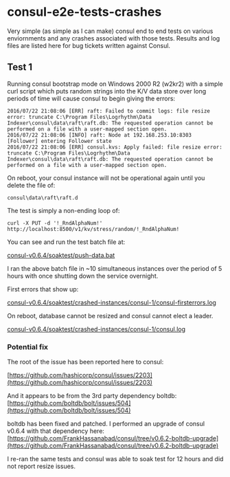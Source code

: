 # consul-e2e-tests-crashes

Very simple (as simple as I can make) consul end to end tests on various enviornments and any crashes associated with those tests.
Results and log files are listed here for bug tickets written against Consul.


## Test 1

Running consul bootstrap mode on Windows 2000 R2 (w2kr2) with a simple curl script which puts random strings into the K/V data store over
long periods of time will cause consul to begin giving the errors:

```
2016/07/22 21:08:06 [ERR] raft: Failed to commit logs: file resize error: truncate C:\Program Files\Logrhythm\Data Indexer\consul\data\raft\raft.db: The requested operation cannot be performed on a file with a user-mapped section open.
2016/07/22 21:08:06 [INFO] raft: Node at 192.168.253.10:8303 [Follower] entering Follower state
2016/07/22 21:08:06 [ERR] consul.kvs: Apply failed: file resize error: truncate C:\Program Files\Logrhythm\Data Indexer\consul\data\raft\raft.db: The requested operation cannot be performed on a file with a user-mapped section open.
```

On reboot, your consul instance will not be operational again until you delete the file of:
```
consul\data\raft\raft.d
```

The test is simply a non-ending loop of:
```
curl -X PUT -d '!_RndAlphaNum!' http://localhost:8500/v1/kv/stress/random/!_RndAlphaNum!
```

You can see and run the test batch file at:

[consul-v0.6.4/soaktest/push-data.bat](consul-v0.6.4/soaktest/push-data.bat)

I ran the above batch file in ~10 simultaneous instances over the period of 5 hours with once shutting down the service overnight.

First errors that show up:

[consul-v0.6.4/soaktest/crashed-instances/consul-1/consul-firsterrors.log](consul-v0.6.4/soaktest/crashed-instances/consul-1/consul-firsterrors.log?raw=true)

On reboot, database cannot be resized and consul cannot elect a leader.

[consul-v0.6.4/soaktest/crashed-instances/consul-1/consul.log](consul-v0.6.4/soaktest/crashed-instances/consul-1/consul.log?raw=true)


### Potential fix

The root of the issue has been reported here to consul:

[https://github.com/hashicorp/consul/issues/2203](https://github.com/hashicorp/consul/issues/2203)

And it appears to be from the 3rd party dependency boltdb:
[https://github.com/boltdb/bolt/issues/504](https://github.com/boltdb/bolt/issues/504)

boltdb has been fixed and patched.  I performed an upgrade of consul v0.6.4 with that dependency here:
[https://github.com/FrankHassanabad/consul/tree/v0.6.2-boltdb-upgrade](https://github.com/FrankHassanabad/consul/tree/v0.6.2-boltdb-upgrade)

I re-ran the same tests and consul was able to soak test for 12 hours and did not report resize issues.
